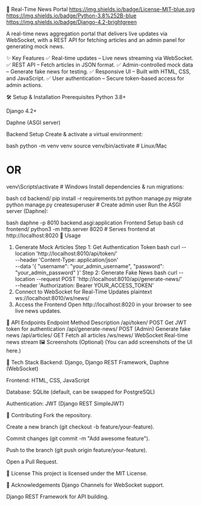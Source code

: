 📰 Real-Time News Portal
https://img.shields.io/badge/License-MIT-blue.svg
https://img.shields.io/badge/Python-3.8%252B-blue
https://img.shields.io/badge/Django-4.2-brightgreen

A real-time news aggregation portal that delivers live updates via WebSocket, with a REST API for fetching articles and an admin panel for generating mock news.

✨ Key Features
✅ Real-time updates – Live news streaming via WebSocket.
✅ REST API – Fetch articles in JSON format.
✅ Admin-controlled mock data – Generate fake news for testing.
✅ Responsive UI – Built with HTML, CSS, and JavaScript.
✅ User authentication – Secure token-based access for admin actions.

🛠️ Setup & Installation
Prerequisites
Python 3.8+

Django 4.2+

Daphne (ASGI server)

Backend Setup
Create & activate a virtual environment:

bash
python -m venv venv
source venv/bin/activate  # Linux/Mac
# OR
venv\Scripts\activate     # Windows
Install dependencies & run migrations:

bash
cd backend/
pip install -r requirements.txt
python manage.py migrate
python manage.py createsuperuser  # Create admin user
Run the ASGI server (Daphne):

bash
daphne -p 8010 backend.asgi:application
Frontend Setup
bash
cd frontend/
python3 -m http.server 8020  # Serves frontend at http://localhost:8020
🚀 Usage
1. Generate Mock Articles
Step 1: Get Authentication Token
bash
curl --location 'http://localhost:8010/api/token/' \
--header 'Content-Type: application/json' \
--data '{
    "username": "your_admin_username",
    "password": "your_admin_password"
}'
Step 2: Generate Fake News
bash
curl --location --request POST 'http://localhost:8010/api/generate-news/' \
--header 'Authorization: Bearer YOUR_ACCESS_TOKEN'
2. Connect to WebSocket for Real-Time Updates
plaintext
ws://localhost:8010/ws/news/
3. Access the Frontend
Open http://localhost:8020 in your browser to see live news updates.

📡 API Endpoints
Endpoint	Method	Description
/api/token/	POST	Get JWT token for authentication
/api/generate-news/	POST	(Admin) Generate fake news
/api/articles/	GET	Fetch all articles
/ws/news/	WebSocket	Real-time news stream
🖼️ Screenshots (Optional)
(You can add screenshots of the UI here.)

🧰 Tech Stack
Backend: Django, Django REST Framework, Daphne (WebSocket)

Frontend: HTML, CSS, JavaScript

Database: SQLite (default, can be swapped for PostgreSQL)

Authentication: JWT (Django REST SimpleJWT)

🤝 Contributing
Fork the repository.

Create a new branch (git checkout -b feature/your-feature).

Commit changes (git commit -m "Add awesome feature").

Push to the branch (git push origin feature/your-feature).

Open a Pull Request.

📜 License
This project is licensed under the MIT License.

🙏 Acknowledgements
Django Channels for WebSocket support.

Django REST Framework for API building.